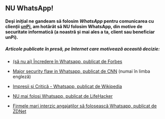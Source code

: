 ## NU WhatsApp!

#### Deși inițial ne gandeam să folosim _WhatsApp_ pentru comunicarea cu clienții [unPi](https://www.unpi.ro/), am hotărât să **NU folosim WhatsApp**, din motive de securitate informatică (a noastră și mai ales a ta, client sau beneficiar **unPi**).

##### Articole publicate în presă, pe Internet care motivează această decizie:

- [(să nu ai) Încredere în Whatsapp, publicat de Forbes](https://translate.google.com/translate?sl=auto&tl=ro&u=https%3A%2F%2Fwww.forbes.com%2Fsites%2Fkateoflahertyuk%2F2020%2F02%2F29%2Fwhatsapp-security-is-this-hidden-flaw-a-new-reason-to-leave%2F%23749ade5b90b6)

- [Major security flaw in Whatsapp, publicat de CNN](https://edition.cnn.com/2019/05/14/tech/whatsapp-attack/index.html) (numai în limba engleză)

- [Impresii și Critică - Whatsapp, publicat de Wikipedia](https://translate.google.com/translate?sl=auto&tl=ro&u=https%3A%2F%2Fen.wikipedia.org%2Fwiki%2FReception_and_criticism_of_WhatsApp_security_and_privacy_features)

- [NU mai folosi Whatsapp, publicat de LifeHacker](https://translate.google.com/translate?sl=auto&tl=ro&u=https%3A%2F%2Flifehacker.com%2Fstop-using-whatsapp-if-you-care-about-your-privacy-1825719172)

- [Firmele mari interzic angajaților să folosească Whatsapp, publicat de ZDNet](https://translate.google.com/translate?sl=auto&tl=ro&u=https%3A%2F%2Fwww.zdnet.com%2Farticle%2Fwhatsapp-is-among-the-most-blacklisted-apps-in-the-enterprise%2F)
